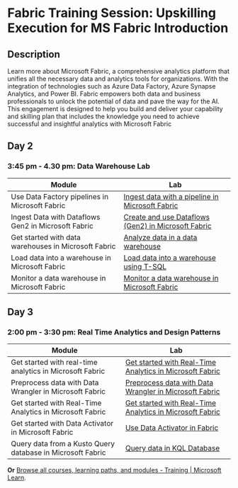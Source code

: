 # Fabric Training Session: Upskilling Execution for MS Fabric Introduction

## Description
Learn more about Microsoft Fabric, a comprehensive analytics platform that unifies all the necessary data and analytics tools for organizations. With the integration of technologies such as Azure Data Factory, Azure Synapse Analytics, and Power BI. Fabric
empowers both data and business professionals to unlock the potential of data and pave the way for the AI. This engagement is designed to help you build and deliver your capability and skilling plan that includes the knowledge you need to achieve
successful and insightful analytics with Microsoft Fabric 

## Day 2
### 3:45 pm - 4.30 pm: Data Warehouse Lab

| Module | Lab |
| ------ | ------ |
| Use Data Factory pipelines in Microsoft Fabric | [Ingest data with a pipeline in Microsoft Fabric](https://microsoftlearning.github.io/mslearn-fabric/Instructions/Labs/04-ingest-pipeline.html?WT.mc_id=academic-114547-leestott) |
| Ingest Data with Dataflows Gen2 in Microsoft Fabric | [Create and use Dataflows (Gen2) in Microsoft Fabric](https://microsoftlearning.github.io/mslearn-fabric/Instructions/Labs/05-dataflows-gen2.html?WT.mc_id=academic-114547-leestott) |
| Get started with data warehouses in Microsoft Fabric | [Analyze data in a data warehouse](https://microsoftlearning.github.io/mslearn-fabric/Instructions/Labs/06-data-warehouse.html?WT.mc_id=academic-114547-leestott) |
| Load data into a warehouse in Microsoft Fabric | [Load data into a warehouse using T-SQL](https://microsoftlearning.github.io/mslearn-fabric/Instructions/Labs/06a-data-warehouse-load.html?WT.mc_id=academic-114547-leestott) |
| Monitor a data warehouse in Microsoft Fabric | [Monitor a data warehouse in Microsoft Fabric](https://microsoftlearning.github.io/mslearn-fabric/Instructions/Labs/06c-monitor-data-warehouse.html?WT.mc_id=academic-114547-leestott) |

## Day 3
### 2:00 pm - 3:30 pm: Real Time Analytics and Design Patterns

| Module | Lab |
| ------ | ------ |
| Get started with real-time analytics in Microsoft Fabric | [Get started with Real-Time Analytics in Microsoft Fabric](https://microsoftlearning.github.io/mslearn-fabric/Instructions/Labs/07-real-time-analytics.html?WT.mc_id=academic-114547-leestott) |
| Preprocess data with Data Wrangler in Microsoft Fabric | [Preprocess data with Data Wrangler in Microsoft Fabric](https://microsoftlearning.github.io/mslearn-fabric/Instructions/Labs/08b-data-science-preprocess-data-wrangler.html?WT.mc_id=academic-114547-leestott)|
| Get started with Real-Time Analytics in Microsoft Fabric | [Get started with Real-Time Analytics in Microsoft Fabric](https://microsoftlearning.github.io/mslearn-fabric/Instructions/Labs/09-real-time-analytics-eventstream.html?WT.mc_id=academic-114547-leestott) |
| Get started with Data Activator in Microsoft Fabric | [Use Data Activator in Fabric](https://microsoftlearning.github.io/mslearn-fabric/Instructions/Labs/11-data-activator.html?WT.mc_id=academic-114547-leestott) |
| Query data from a Kusto Query database in Microsoft Fabric | [Query data in KQL Database](https://microsoftlearning.github.io/mslearn-fabric/Instructions/Labs/12-query-data-in-kql-database.html?WT.mc_id=academic-114547-leestott) |


**Or** [Browse all courses, learning paths, and modules - Training | Microsoft Learn](https://learn.microsoft.com/training/browse/?terms=Fabric&resource_type=learning%20path&WT.mc_id=academic-114547-leestott).
